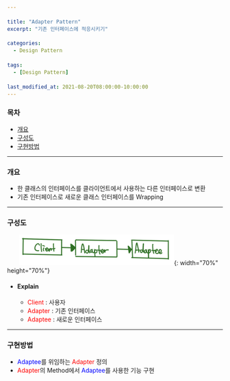 ```yaml
---

title: "Adapter Pattern"
excerpt: "기존 인터페이스에 적응시키기" 

categories:
  - Design Pattern

tags:
  - [Design Pattern]

last_modified_at: 2021-08-20T08:00:00-10:00:00
---
```


### 목차
 - [개요](#개요)
 - [구성도](#구성도)
 - [구현방법](#구현방법)

---

### 개요
 - 한 클래스의 인터페이스를 클라이언트에서 사용하는 다른 인터페이스로 변환
 - 기존 인터페이스로 새로운 클래스 인터페이스를 Wrapping 

---

### 구성도
　　![image](/assets/images/DesignPattern/AdapterPattern.png){: width="70%" height="70%"}  

 - #### Explain
   - <span style="color:red">Client</span> : 사용자
   - <span style="color:red">Adapter</span> : 기존 인터페이스  
   - <span style="color:red">Adaptee</span> : 새로운 인터페이스  

---
### 구현방법
 - <span style="color:blue">Adaptee</span>를 위임하는 <span style="color:red">Adapter</span> 정의
 - <span style="color:red">Adapter</span>의 Method에서 <span style="color:blue">Adaptee</span>를 사용한 기능 구현
